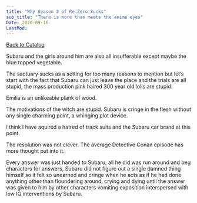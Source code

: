 ```yaml
---
title: "Why Season 2 of Re:Zero Sucks"
sub_title: "There is more than meets the anime eyes"
Date: 2020-09-16
LastMod:
---
```


[Back to Catalog](https://otaking.xyz/index.html)

Subaru and the girls around him are also all insufferable except maybe the blue topped vegetable.

The sactuary sucks as a setting for too many reasons to mention but let’s start with the fact that Subaru can just leave the place and the trials are all stupid, the mass production pink haired 300 year old lolis are stupid.

Emilia is an unlikeable plank of wood.

The motivations of the witch are stupid. Subaru is cringe in the flesh without any single charming point, a whinging plot device.

I think I have aquired a hatred of track suits and the Subaru car brand at this point.

The resolution was not clever. The average Detective Conan episode has more thought put into it.

Every answer was just handed to Subaru, all he did was run around and beg characters for answers, Subaru did not figure out a single damned thing himself so it felt so unearned and cringe when he acts as if he had done anything other than floundering around, crying and dying until the answer was given to him by other characters vomiting exposition interspersed with low IQ interventions by Subaru.
